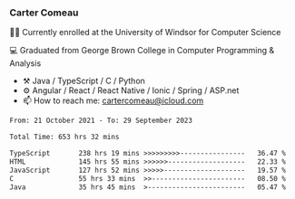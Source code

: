 ### Carter Comeau

🙋‍♂️ Currently enrolled at the University of Windsor for Computer Science

💻 Graduated from George Brown College in Computer Programming & Analysis

- ⚒️ Java / TypeScript / C / Python
- ⚙️ Angular / React / React Native / Ionic / Spring / ASP.net
- 📫 How to reach me: cartercomeau@icloud.com

<!--START_SECTION:waka-->

```txt
From: 21 October 2021 - To: 29 September 2023

Total Time: 653 hrs 32 mins

TypeScript       238 hrs 19 mins >>>>>>>>>----------------   36.47 %
HTML             145 hrs 55 mins >>>>>>-------------------   22.33 %
JavaScript       127 hrs 52 mins >>>>>--------------------   19.57 %
C                55 hrs 33 mins  >>-----------------------   08.50 %
Java             35 hrs 45 mins  >------------------------   05.47 %
```

<!--END_SECTION:waka-->
